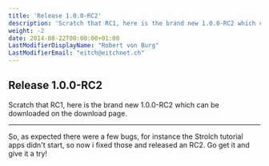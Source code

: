 ```yaml
---
title: 'Release 1.0.0-RC2'
description: 'Scratch that RC1, here is the brand new 1.0.0-RC2 which can be downloaded on the download page.'
weight: -2
date: 2014-08-22T00:00:00+01:00
LastModifierDisplayName: "Robert von Burg"
LastModifierEmail: "eitch@eitchnet.ch"
---
```


## Release 1.0.0-RC2

Scratch that RC1, here is the brand new 1.0.0-RC2 which can be downloaded on the
download page.

-------

So, as expected there were a few bugs, for instance the Strolch tutorial apps
didn't start, so now i fixed those and released an RC2. Go get it and give it a
try!



